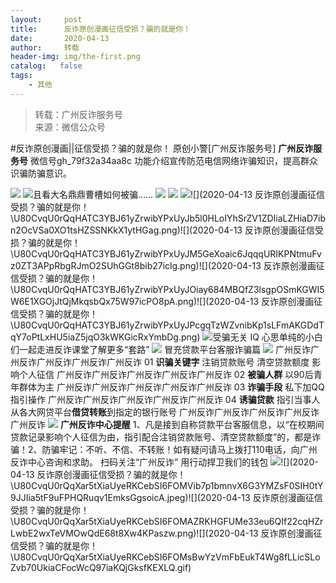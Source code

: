 ```yaml
---
layout:     post
title:      反诈原创漫画征信受损？骗的就是你！
date:       2020-04-13
author:     转载
header-img: img/the-first.png
catalog:   false
tags:
    - 其他
---
```


<blockquote><p>转载：广州反诈服务号<br>
来源：微信公众号</p></blockquote>

#反诈原创漫画||征信受损？骗的就是你！
原创小警[广州反诈服务号]
**广州反诈服务号**
微信号gh_79f32a34aa8c
功能介绍宣传防范电信网络诈骗知识，提高群众识骗防骗意识。

![]({{site.baseurl}}/postimg/7QRTvkK2qC42C4IkOpGgx9aibeAoJCVsicYC2G4beRoBgRtxgKFoP2rVF6sqbTFB0EnG88nlOQLukqSNAtYWojcw.png)
![]({{site.baseurl}}/postimg/7QRTvkK2qC4lHaEswEPtQQ6iauw9fz54GcoMhgmZibRd8EKdibn8Al26AEOLM4KXtyOnvqnH9xuGfJUX2GW2ia3sQg.png)且看大名鼎鼎曹槽如何被骗……
![]({{site.baseurl}}/postimg/U80CvqU0rQqHATC3YBJ61yZrwibYPxUyJNu4mbSibY4ew5CK2bAd7Rr4ia0cR2WQySmfDrJRAQuZ5XtHg1e9uiaxfQ.png)
![]({{site.baseurl}}/postimg/U80CvqU0rQqHATC3YBJ61yZrwibYPxUyJAd9US3RsvsgDaEshsfxZWeRGXBSOS35dIiaciauaicQJIYTgpLeGe2AVQ.png)
![]({{site.baseurl}}/postimg/U80CvqU0rQqHATC3YBJ61yZrwibYPxUyJG52mqAicg9BbYhCHsiadK5uDsuPYYkez5dO4oj0fMhDIuncQ2GbHia2Uw.png)![](2020-04-13
反诈原创漫画征信受损？骗的就是你！\\U80CvqU0rQqHATC3YBJ61yZrwibYPxUyJb5l0HLoIYhSrZV1ZDIiaLZHiaD7ibn2OcVSa0XO1tsHZSSNKkX1ytHGag.png)![](2020-04-13
反诈原创漫画征信受损？骗的就是你！\\U80CvqU0rQqHATC3YBJ61yZrwibYPxUyJM5GeXoaic6JqqqURIKPNtmuFvz0ZT3APpRbgRJmO2SUhGGt8bib27iclg.png)![](2020-04-13
反诈原创漫画征信受损？骗的就是你！\\U80CvqU0rQqHATC3YBJ61yZrwibYPxUyJOiay684MBQfZ3lsgpOSmKGWI5W6E1XGOjJtQjMkqsbQx75W97icPO8pA.png)![](2020-04-13
反诈原创漫画征信受损？骗的就是你！\\U80CvqU0rQqHATC3YBJ61yZrwibYPxUyJPcgqTzWZvnibKp1sLFmAKGDdTqY7oPtLxHU5iaZ5jqO3kWKGicRxYmbDg.png)
![]({{site.baseurl}}/postimg/U80CvqU0rQqXar5tXiaUyeRKCebSI6FOMFyFErkdqwLc1fibJQUePppial4722mTfUANOUP1DJkLoLYybsyOZIOug.gif)受骗无关
IQ
心思单纯的小白们一起走进反诈课堂了解更多“套路”
![]({{site.baseurl}}/postimg/U80CvqU0rQqXar5tXiaUyeRKCebSI6FOMbTF36LkU3KeyEnFHzQiaiaj473xHltpWHsbiavnBnNZhtM3udWy84Ia1w.png)
冒充贷款平台客服诈骗篇
![]({{site.baseurl}}/postimg/U80CvqU0rQqXar5tXiaUyeRKCebSI6FOM0UiaAZeibGlTaoutmA1ZLs7JBxSp2m0ia2icXpD3IcXyk1Wg6uSX0Y860A.png)
广州反诈广州反诈广州反诈广州反诈广州反诈
01
**识骗关键字**
注销贷款账号
清空贷款额度
影响个人征信
广州反诈广州反诈广州反诈广州反诈广州反诈
02
**被骗人群**
以90后青年群体为主
广州反诈广州反诈广州反诈广州反诈广州反诈
03
**诈骗手段**
私下加QQ指引操作
广州反诈广州反诈广州反诈广州反诈广州反诈
04
**诱骗贷款**
指引当事人从各大网贷平台**借贷转账**到指定的银行账号
广州反诈广州反诈广州反诈广州反诈广州反诈
![]({{site.baseurl}}/postimg/U80CvqU0rQqXar5tXiaUyeRKCebSI6FOMibE7Olubf0kDwvjJH38PuxcXTf8Rw3cEC31OWBXiagNLHic2RmG25B3Qg.png)
**广州反诈中心提醒**
1、凡是接到自称贷款平台客服信息，以“在校期间贷款记录影响个人征信为由，指引配合注销贷款账号、清空贷款额度”的，都是诈骗！2、防骗牢记：不听、不信、不转账！如有疑问请马上拨打110电话，向广州反诈中心咨询和求助。
扫码关注“广州反诈”
用行动捍卫我们的钱包
![]({{site.baseurl}}/postimg/U80CvqU0rQqXar5tXiaUyeRKCebSI6FOMV45A1o7jLHlgN6VqLeQS9LdicCpabo1xexCAS34cRgibWFqYgtJgBCQQ.png)![](2020-04-13
反诈原创漫画征信受损？骗的就是你！\\U80CvqU0rQqXar5tXiaUyeRKCebSI6FOMVib7p1bmnvX6G3YMZsF0SIH0tY9JJIia5tF9uFPHQRuqv1EmksGgsoicA.jpeg)![](2020-04-13
反诈原创漫画征信受损？骗的就是你！\\U80CvqU0rQqXar5tXiaUyeRKCebSI6FOMAZRKHGFUMe33eu6QIf22cqHZrLwbE2wxTeVMOwQdE68t8Xw4KPaszw.png)![](2020-04-13
反诈原创漫画征信受损？骗的就是你！\\U80CvqU0rQqXar5tXiaUyeRKCebSI6FOMsBwYzVmFbEukT4Wg8fLLicSLoZvb70UkiaCFocWcQ97iaKQjGksfKEXLQ.gif)
